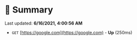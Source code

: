 # 📖 Summary
Last updated: **6/16/2021, 4:00:56 AM**

- `GET` [https://google.com](https://google.com) - **Up** (250ms)
